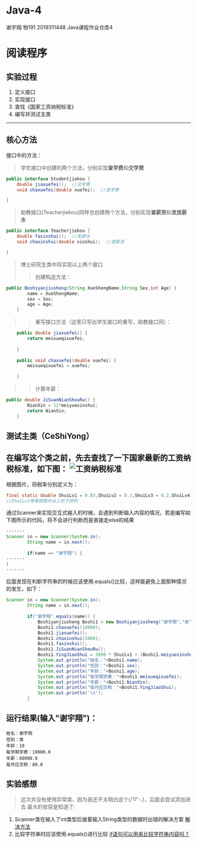 # Java-4
谢宇翔 物191 2019311448
Java课程作业仓库4

# 阅读程序

## 实验过程
1. 定义接口
2. 实现接口
3. 查找《国家工资纳税标准》
4. 编写并测试主类

-----------------------------------------------------------
## 核心方法
接口中的方法：
> 学生接口中创建的两个方法，分别实现**查学费**和**交学费**
```java
public interface Studentjiekou {
	double jiaxuefei();  //交学费
	void chaxuefei(double xuefei);  //查学费

}
```
> 助教接口(Teacherjiekou)同样也创建两个方法，分别实现**查薪资**和**发放薪水**
```java
public interface Teacherjiekou {
	double faxinshui();  //发薪水
	void chaxinshui(double xinshui);  //查薪资

}
```
> 博士研究生类中将实现以上两个接口
>> 创建构造方法：
```java
public Boshiyanjiusheng(String XueShengName,String Sex,int Age) {
		name = XueShengName;
		sex = Sex;
		age = Age;
	}
```
>> 重写接口方法（这里只写出学生接口的重写，助教接口同）：
```java
	public double jiaxuefei() {
		return meixueqixuefei;
		
	}
	
	public void chaxuefei(double xuefei) {
		meixueqixuefei = xuefei;
		
	}
```
>> 计算年薪：
```java
public double JiSuanNianShouRu() {
		NianXin = 12*meiyuexinshui;
		return NianXin;
	}
```

## 测试主类（CeShiYong）
在编写这个类之前，先去查找了一下国家最新的工资纳税标准，如下图：
![工资纳税标准](http://t.860816.com/uploads/allimg/180920/1-1P9201S1231B.jpg)
-------------------------------------------------------------------------------
根据图片，将税率分别定义为：
```java
final static double ShuiLv1 = 0.03,ShuiLv2 = 0.1,ShuiLv3 = 0.2,ShuiLv4 = 0.25,ShuiLv5 = 0.3,ShuiLv6 = 0.35,ShuiLv = 0.45;
//ShuiLv1等等按图中从上到下排列
```
通过Scanner来实现交互式输入的时候，会遇到判断输入内容的情况，若是编写如下图所示的代码，将不会进行判断而是直接走else的结果
```java
·······
Scanner in = new Scanner(System.in);
		String name = in.next();
		
		if(name == "谢宇翔") {
·······
}
·······
```
后面发现在判断字符串的时候应该使用.equals()比较，这样能避免上面那种情况的发生，如下：
```java
Scanner in = new Scanner(System.in);
		String name = in.next();
		
		if("谢宇翔".equals(name)) {
			Boshiyanjiusheng Boshi1 = new Boshiyanjiusheng("谢宇翔","男",19);
			Boshi1.chaxuefei(10000);
			Boshi1.jiaxuefei();
			Boshi1.chaxinshui(5000);
			Boshi1.faxinshui();
			Boshi1.JiSuanNianShouRu();
			Boshi1.YingJiaoShui = 3000 * ShuiLv1 + (Boshi1.meiyuexinshui-3000) * ShuiLv2 - 210;
			System.out.println("姓名："+Boshi1.name);
			System.out.println("性别："+Boshi1.sex);
			System.out.println("年龄："+Boshi1.age);
			System.out.println("每学期学费："+Boshi1.meixueqixuefei);
			System.out.println("年薪："+Boshi1.NianXin);
			System.out.println("每月应交税："+Boshi1.YingJiaoShui);
			System.out.println('\n');
		}
```
## 运行结果(输入"谢宇翔")：
```
姓名：谢宇翔
性别：男
年龄：19
每学期学费：10000.0
年薪：60000.0
每月应交税：80.0
```
## 实验感想
> 这次并没有使用异常类，因为我还不太明白这个(/▽＼)，后面会尝试添加进去
> 最大的收获是知道了:
1. Scanner类在输入了int类型后接着输入String类型的数据时出错的解决方案
[解决方法](https://bigsai.blog.csdn.net/article/details/79734456?utm_medium=distribute.pc_relevant.none-task-blog-BlogCommendFromMachineLearnPai2-3.add_param_isCf&depth_1-utm_source=distribute.pc_relevant.none-task-blog-BlogCommendFromMachineLearnPai2-3.add_param_isCf)
2. 比较字符串时应该使用.equals()进行比较
[if语句可以用来比较字符串内容吗？](https://bbs.csdn.net/topics/392691584)














